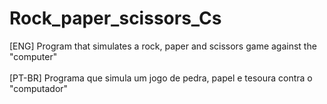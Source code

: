 # Rock_paper_scissors_Cs

[ENG] Program that simulates a rock, paper and scissors game against the "computer"
<br>
<br>
[PT-BR] Programa que simula um jogo de pedra, papel e tesoura contra o "computador"
